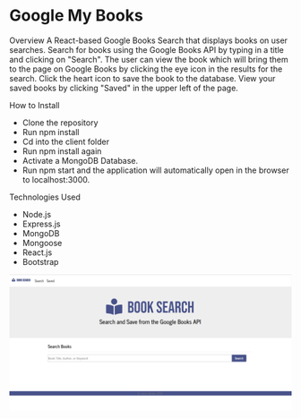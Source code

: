 # Google My Books

Overview
A React-based Google Books Search that displays books on user searches. Search for books using the Google Books API by typing in a title and clicking on "Search". The user can view the book which will bring them to the page on Google Books by clicking the eye icon in the results for the search. Click the heart icon to save the book to the database. View your saved books by clicking "Saved" in the upper left of the page.

How to Install
- Clone the repository
- Run npm install
- Cd into the client folder
- Run npm install again
- Activate a MongoDB Database.
- Run npm start and the application will automatically open in the browser to localhost:3000.

Technologies Used
- Node.js
- Express.js
- MongoDB
- Mongoose
- React.js
- Bootstrap

<img src="images/book-search.png"/>
